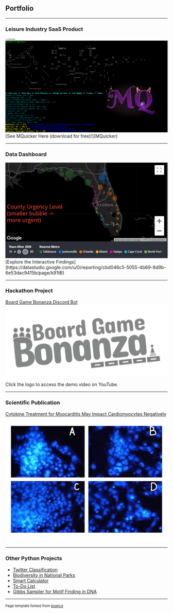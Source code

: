 ## Portfolio 


---

### Leisure Industry SaaS Product

<img src="images/background+mq.png?raw=true"/>
[See MQuicker Here (download for free)!](MQuicker)

---

### Data Dashboard

<img src="images/ddash_icon.png?raw=true"/>
[Explore the Interactive Findings](https://datastudio.google.com/u/0/reporting/cbd046c5-5055-4b69-8d9b-6e53dac9415b/page/k91tB)

---

### Hackathon Project
[Board Game Bonanza Discord Bot](https://github.com/JacobK233811/BoardGameBonanza)
<a href="https://www.youtube.com/watch?v=v79dreoWvmw&t=1s" target="_blank"><img src="images/logowhite.png?raw=true"/></a>
<br>
<p>Click the logo to access the demo video on YouTube.</p>

---

### Scientific Publication

[Cytokine Treatment for Myocarditis May Impact Cardiomyocytes Negatively](https://www.emerginginvestigators.org/articles/cytokine-treatment-for-myocarditis-may-directly-impact-cardiomyocytes-negatively)
<img src="images/sp4.jpg?raw=true"/>

---

### Other Python Projects

- [Twitter Classification](https://github.com/JacobK233811/Twitter)
- [Biodiversity in National Parks](https://github.com/JacobK233811/Biodiversity)
- [Smart Calculator](https://github.com/JacobK233811/SmartCalculator)
- [To-Do List](https://github.com/JacobK233811/ToDoList)
- [Gibbs Sampler for Motif Finding in DNA](https://github.com/JacobK233811/GibbsSampler)

---
<p style="font-size:11px">Page template forked from <a href="https://github.com/evanca/quick-portfolio">evanca</a></p>
<!-- Remove above link if you don't want to attibute -->
